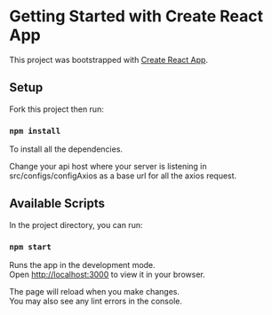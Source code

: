 # Getting Started with Create React App

This project was bootstrapped with [Create React App](https://github.com/facebook/create-react-app).

## Setup

Fork this project then run:
### `npm install`
To install all the dependencies.

Change your api host where your server is listening in src/configs/configAxios as a base url for all the axios request.

## Available Scripts

In the project directory, you can run:

### `npm start`

Runs the app in the development mode.\
Open [http://localhost:3000](http://localhost:3000) to view it in your browser.

The page will reload when you make changes.\
You may also see any lint errors in the console.

